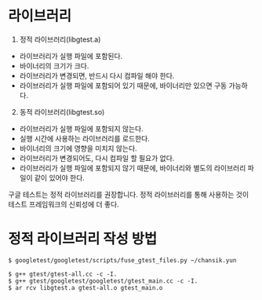 
# 라이브러리
1. 정적 라이브러리(libgtest.a)
  - 라이브러리가 실행 파일에 포함된다.
  - 바이너리의 크기가 크다.
  - 라이브러리가 변경되면, 반드시 다시 컴파일 해야 한다.
  - 라이브러리가 실행 파일에 포함되어 있기 때문에, 바이너리만 있으면 구동 가능하다.

2. 동적 라이브러리(libgtest.so)
  - 라이브러리가 실행 파일에 포함되지 않는다.
  - 실행 시간에 사용하는 라이브러리를 로드한다. 
  - 바이너리의 크기에 영향을 미치지 않는다.
  - 라이브러리가 변경되어도, 다시 컴파일 할 필요가 없다.
  - 라이브러리가 실행 파일에 포함되지 않기 때문에, 바이너리와 별도의 라이브러리 파일이 같이 있어야 한다.

구글 테스트는 정적 라이브러리를 권장합니다.
정적 라이브러리를 통해 사용하는 것이 테스트 프레임워크의 신뢰성에 더 좋다.

# 정적 라이브러리 작성 방법
```
$ googletest/googletest/scripts/fuse_gtest_files.py ~/chansik.yun

$ g++ gtest/gtest-all.cc -c -I.
$ g++ gtest/googletest/googletest/gtest_main.cc -c -I.
$ ar rcv libgtest.a gtest-all.o gtest_main.o

```
